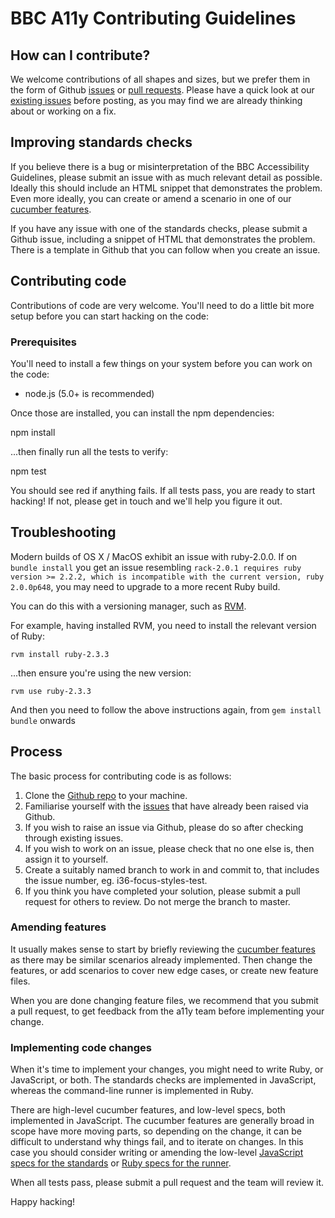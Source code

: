# BBC A11y Contributing Guidelines

## How can I contribute?

We welcome contributions of all shapes and sizes, but we prefer them in the form
of Github [issues](https://github.com/bbc/bbc-a11y/issues/new) or [pull requests](https://help.github.com/articles/using-pull-requests). Please have a quick look at our [existing
issues](https://github.com/bbc/bbc-a11y/issues) before posting, as you may find we are already thinking about or working
on a fix.

## Improving standards checks

If you believe there is a bug or misinterpretation of the BBC Accessibility
Guidelines, please submit an issue with as much relevant detail as possible.
Ideally this should include an HTML snippet that demonstrates the problem. Even
more ideally, you can create or amend a scenario in one of our
[cucumber features](features/check_standards).

If you have any issue with one of the standards checks, please submit a Github
issue, including a snippet of HTML that demonstrates the problem. There is a
template in Github that you can follow when you create an issue.

## Contributing code

Contributions of code are very welcome. You'll need to do a little bit more
setup before you can start hacking on the code:

### Prerequisites

You'll need to install a few things on your system before you can work on the
code:

  * node.js (5.0+ is recommended)

Once those are installed, you can install the npm dependencies:

  npm install

...then finally run all the tests to verify:

  npm test

You should see red if anything fails. If all tests pass, you are ready to start
hacking! If not, please get in touch and we'll help you figure it out.

## Troubleshooting

Modern builds of OS X / MacOS exhibit an issue with ruby-2.0.0. If on `bundle install` you get an issue resembling `rack-2.0.1 requires ruby version >= 2.2.2, which is incompatible with the current version,
ruby 2.0.0p648`, you may need to upgrade to a more recent Ruby build. 

You can do this with a versioning manager, such as [RVM](http://rvm.io).

For example, having installed RVM, you need to install the relevant version of Ruby:

  ```
  rvm install ruby-2.3.3
  ```

...then ensure you're using the new version:

  ```
  rvm use ruby-2.3.3
  ```

And then you need to follow the above instructions again, from `gem install bundle` onwards

## Process

The basic process for contributing code is as follows:

1. Clone the [Github repo](https://github.com/bbc/bbc-a11y) to your machine.
2. Familiarise yourself with the [issues](https://github.com/bbc/bbc-a11y) that have already been raised via Github.
3. If you wish to raise an issue via Github, please do so after checking through existing issues.
4. If you wish to work on an issue, please check that no one else is, then assign it to yourself.
5. Create a suitably named branch to work in and commit to, that includes the issue number, eg. i36-focus-styles-test.
6. If you think you have completed your solution, please submit a pull request for others to review. Do not merge the branch to master.

### Amending features

It usually makes sense to start by briefly reviewing the [cucumber
features](features) as there may be similar scenarios already implemented. Then
change the features, or add scenarios to cover new edge cases, or create new
feature files.

When you are done changing feature files, we recommend that you submit a pull
request, to get feedback from the a11y team before implementing your change.

### Implementing code changes

When it's time to implement your changes, you might need to write Ruby, or
JavaScript, or both. The standards checks are implemented in JavaScript,
whereas the command-line runner is implemented in Ruby.

There are high-level cucumber features, and low-level specs, both implemented in
JavaScript. The cucumber features are generally broad in scope have more moving
parts, so depending on the change, it can be difficult to understand why things
fail, and to iterate on changes. In this case you should consider writing or
amending the low-level [JavaScript specs for the standards](spec/bbc/a11y/js)
or [Ruby specs for the runner](spec/bbc/a11y).

When all tests pass, please submit a pull request and the team will review it.

Happy hacking!
